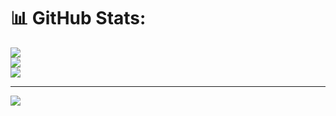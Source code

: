 # 📊 GitHub Stats:
![](https://github-readme-stats.vercel.app/api?username=Alismayil&theme=dark&hide_border=false&include_all_commits=false&count_private=false)<br/>
![](https://github-readme-streak-stats.herokuapp.com/?user=Alismayil&theme=dark&hide_border=false)<br/>
![](https://github-readme-stats.vercel.app/api/top-langs/?username=Alismayil&theme=dark&hide_border=false&include_all_commits=false&count_private=false&layout=compact)

---
[![](https://visitcount.itsvg.in/api?id=Alismayil&icon=0&color=0)](https://visitcount.itsvg.in)

<!-- Proudly created with GPRM ( https://gprm.itsvg.in ) -->
